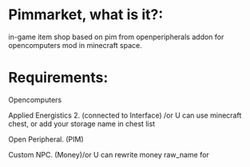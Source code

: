 # Pimmarket, what is it?:
in-game item shop based on pim from openperipherals addon for opencomputers mod in minecraft space.
# Requirements:
Opencomputers

Applied Energistics 2. (connected to Interface) /or U can use minecraft chest, or add your storage name in chest list

Open Peripheral. (PIM)

Custom NPC. (Money)/or U can rewrite money raw_name for



